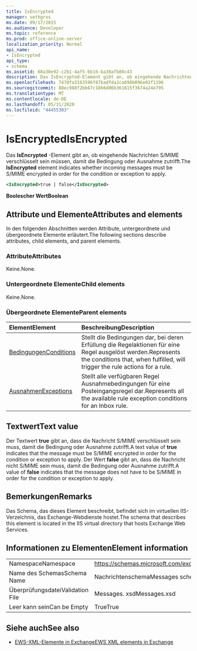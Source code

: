 ```yaml
---
title: IsEncrypted
manager: sethgros
ms.date: 09/17/2015
ms.audience: Developer
ms.topic: reference
ms.prod: office-online-server
localization_priority: Normal
api_name:
- IsEncrypted
api_type:
- schema
ms.assetid: 68a30e92-c2b1-4af5-bb16-ba38afb80c43
description: Das IsEncrypted-Element gibt an, ob eingehende Nachrichten S/MIME verschlüsselt sein müssen, damit die Bedingung oder Ausnahme zutrifft.
ms.openlocfilehash: 7470fa3163596f87badfda2ca698b096e02f1196
ms.sourcegitcommit: 88ec988f2bb67c1866d06b361615f3674a24e795
ms.translationtype: MT
ms.contentlocale: de-DE
ms.lasthandoff: 05/31/2020
ms.locfileid: "44455303"
---
```

# <a name="isencrypted"></a><span data-ttu-id="4c6c0-103">IsEncrypted</span><span class="sxs-lookup"><span data-stu-id="4c6c0-103">IsEncrypted</span></span>

<span data-ttu-id="4c6c0-104">Das **IsEncrypted** -Element gibt an, ob eingehende Nachrichten S/MIME verschlüsselt sein müssen, damit die Bedingung oder Ausnahme zutrifft.</span><span class="sxs-lookup"><span data-stu-id="4c6c0-104">The **IsEncrypted** element indicates whether incoming messages must be S/MIME encrypted in order for the condition or exception to apply.</span></span> 
  
```XML
<IsEncrypted>true | false</IsEncrypted>
```

 <span data-ttu-id="4c6c0-105">**Boolescher Wert**</span><span class="sxs-lookup"><span data-stu-id="4c6c0-105">**Boolean**</span></span>
## <a name="attributes-and-elements"></a><span data-ttu-id="4c6c0-106">Attribute und Elemente</span><span class="sxs-lookup"><span data-stu-id="4c6c0-106">Attributes and elements</span></span>

<span data-ttu-id="4c6c0-107">In den folgenden Abschnitten werden Attribute, untergeordnete und übergeordnete Elemente erläutert.</span><span class="sxs-lookup"><span data-stu-id="4c6c0-107">The following sections describe attributes, child elements, and parent elements.</span></span>
  
### <a name="attributes"></a><span data-ttu-id="4c6c0-108">Attribute</span><span class="sxs-lookup"><span data-stu-id="4c6c0-108">Attributes</span></span>

<span data-ttu-id="4c6c0-109">Keine.</span><span class="sxs-lookup"><span data-stu-id="4c6c0-109">None.</span></span>
  
### <a name="child-elements"></a><span data-ttu-id="4c6c0-110">Untergeordnete Elemente</span><span class="sxs-lookup"><span data-stu-id="4c6c0-110">Child elements</span></span>

<span data-ttu-id="4c6c0-111">Keine.</span><span class="sxs-lookup"><span data-stu-id="4c6c0-111">None.</span></span>
  
### <a name="parent-elements"></a><span data-ttu-id="4c6c0-112">Übergeordnete Elemente</span><span class="sxs-lookup"><span data-stu-id="4c6c0-112">Parent elements</span></span>

|<span data-ttu-id="4c6c0-113">**Element**</span><span class="sxs-lookup"><span data-stu-id="4c6c0-113">**Element**</span></span>|<span data-ttu-id="4c6c0-114">**Beschreibung**</span><span class="sxs-lookup"><span data-stu-id="4c6c0-114">**Description**</span></span>|
|:-----|:-----|
|[<span data-ttu-id="4c6c0-115">Bedingungen</span><span class="sxs-lookup"><span data-stu-id="4c6c0-115">Conditions</span></span>](conditions.md) <br/> |<span data-ttu-id="4c6c0-116">Stellt die Bedingungen dar, bei deren Erfüllung die Regelaktionen für eine Regel ausgelöst werden.</span><span class="sxs-lookup"><span data-stu-id="4c6c0-116">Represents the conditions that, when fulfilled, will trigger the rule actions for a rule.</span></span>  <br/> |
|[<span data-ttu-id="4c6c0-117">Ausnahmen</span><span class="sxs-lookup"><span data-stu-id="4c6c0-117">Exceptions</span></span>](exceptions.md) <br/> |<span data-ttu-id="4c6c0-118">Stellt alle verfügbaren Regel Ausnahmebedingungen für eine Posteingangsregel dar.</span><span class="sxs-lookup"><span data-stu-id="4c6c0-118">Represents all the available rule exception conditions for an Inbox rule.</span></span>  <br/> |
   
## <a name="text-value"></a><span data-ttu-id="4c6c0-119">Textwert</span><span class="sxs-lookup"><span data-stu-id="4c6c0-119">Text value</span></span>

<span data-ttu-id="4c6c0-120">Der Textwert **true** gibt an, dass die Nachricht S/MIME verschlüsselt sein muss, damit die Bedingung oder Ausnahme zutrifft.</span><span class="sxs-lookup"><span data-stu-id="4c6c0-120">A text value of **true** indicates that the message must be S/MIME encrypted in order for the condition or exception to apply.</span></span> <span data-ttu-id="4c6c0-121">Der Wert **false** gibt an, dass die Nachricht nicht S/MIME sein muss, damit die Bedingung oder Ausnahme zutrifft.</span><span class="sxs-lookup"><span data-stu-id="4c6c0-121">A value of **false** indicates that the message does not have to be S/MIME in order for the condition or exception to apply.</span></span> 
  
## <a name="remarks"></a><span data-ttu-id="4c6c0-122">Bemerkungen</span><span class="sxs-lookup"><span data-stu-id="4c6c0-122">Remarks</span></span>

<span data-ttu-id="4c6c0-123">Das Schema, das dieses Element beschreibt, befindet sich im virtuellen IIS-Verzeichnis, das Exchange-Webdienste hostet.</span><span class="sxs-lookup"><span data-stu-id="4c6c0-123">The schema that describes this element is located in the IIS virtual directory that hosts Exchange Web Services.</span></span>
  
## <a name="element-information"></a><span data-ttu-id="4c6c0-124">Informationen zu Elementen</span><span class="sxs-lookup"><span data-stu-id="4c6c0-124">Element information</span></span>

|||
|:-----|:-----|
|<span data-ttu-id="4c6c0-125">Namespace</span><span class="sxs-lookup"><span data-stu-id="4c6c0-125">Namespace</span></span>  <br/> |https://schemas.microsoft.com/exchange/services/2006/messages  <br/> |
|<span data-ttu-id="4c6c0-126">Name des Schemas</span><span class="sxs-lookup"><span data-stu-id="4c6c0-126">Schema Name</span></span>  <br/> |<span data-ttu-id="4c6c0-127">Nachrichtenschema</span><span class="sxs-lookup"><span data-stu-id="4c6c0-127">Messages schema</span></span>  <br/> |
|<span data-ttu-id="4c6c0-128">Überprüfungsdatei</span><span class="sxs-lookup"><span data-stu-id="4c6c0-128">Validation File</span></span>  <br/> |<span data-ttu-id="4c6c0-129">Messages. xsd</span><span class="sxs-lookup"><span data-stu-id="4c6c0-129">Messages.xsd</span></span>  <br/> |
|<span data-ttu-id="4c6c0-130">Leer kann sein</span><span class="sxs-lookup"><span data-stu-id="4c6c0-130">Can be Empty</span></span>  <br/> |<span data-ttu-id="4c6c0-131">True</span><span class="sxs-lookup"><span data-stu-id="4c6c0-131">True</span></span>  <br/> |
   
## <a name="see-also"></a><span data-ttu-id="4c6c0-132">Siehe auch</span><span class="sxs-lookup"><span data-stu-id="4c6c0-132">See also</span></span>



- [<span data-ttu-id="4c6c0-133">EWS-XML-Elemente in Exchange</span><span class="sxs-lookup"><span data-stu-id="4c6c0-133">EWS XML elements in Exchange</span></span>](ews-xml-elements-in-exchange.md)


